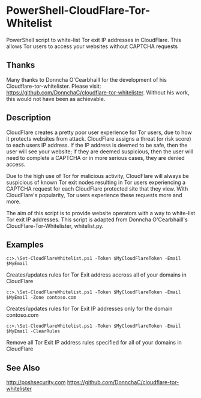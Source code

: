 # PowerShell-CloudFlare-Tor-Whitelist
PowerShell script to white-list Tor exit IP addresses in CloudFlare. This allows Tor users to access your websites without CAPTCHA requests

## Thanks
Many thanks to Donncha O'Cearbhaill for the development of his Cloudflare-tor-whitelister. Please visit: https://github.com/DonnchaC/cloudflare-tor-whitelister. Without his work, this would not have been as achievable.

## Description
CloudFlare creates a pretty poor user experience for Tor users, due to how it protects websites from attack. CloudFlare assigns a threat (or risk score) to each users IP address. If the IP address is deemed to be safe, then the user will see your website; if they are deemed suspicious, then the user will need to complete a CAPTCHA or in more serious cases, they are denied access.

Due to the high use of Tor for malicious activity, CloudFlare will always be suspicious of known Tor exit nodes resulting in Tor users experiencing a CAPTCHA request for each CloudFlare protected site that they view. With CloudFlare's popularity, Tor users experience these requests more and more.

The aim of this script is to provide website operators with a way to white-list Tor exit IP addresses. This script is adapted from Donncha O'Cearbhaill's CloudFlare-Tor-Whitelister, whitelist.py.

## Examples
```
c:>.\Set-CloudFlareWhitelist.ps1 -Token $MyCloudFlareToken -Email $MyEmail
```
Creates/updates rules for Tor Exit address accross all of your domains in CloudFlare

```
c:>.\Set-CloudFlareWhitelist.ps1 -Token $MyCloudFlareToken -Email $MyEmail -Zone contoso.com
```
Creates/updates rules for Tor Exit IP addresses only for the domain contoso.com

```
c:>.\Set-CloudFlareWhitelist.ps1 -Token $MyCloudFlareToken -Email $MyEmail -ClearRules
```
Remove all Tor Exit IP address rules specified for all of your domains in CloudFlare
		
## See Also
http://poshsecurity.com
https://github.com/DonnchaC/cloudflare-tor-whitelister
